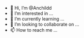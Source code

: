 - 👋 Hi, I’m @Anchildd
- 👀 I’m interested in ...
- 🌱 I’m currently learning ...
- 💞️ I’m looking to collaborate on ...
- 📫 How to reach me ...

<!---
Anchildd/Anchildd is a ✨ special ✨ repository because its `README.md` (this file) appears on your GitHub profile.
You can click the Preview link to take a look at your changes.
--->
